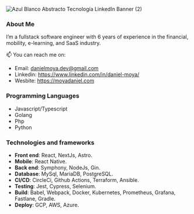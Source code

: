 
![Azul Blanco Abstracto Tecnología LinkedIn Banner (2)](https://github.com/daniel-moya/daniel-moya/assets/20147650/7b8f1fa2-3fc7-4b41-bfb3-92d4741bfd05)

### About Me

I’m a fullstack software engineer with 6 years of experience in the financial, mobility, e-learning, and SaaS industry.

📫 You can reach me on:
- Email: danielmoya.dev@gmail.com
- Linkedin: https://www.linkedin.com/in/daniel-moya/
- Wesbite: https://moyadaniel.com

### Programming Languages
* Javascript/Typescript
* Golang
* Php
* Python
  
### Technologies and frameworks
* **Front end**: React, NextJs, Astro.
* **Mobile**: React Native.
* **Back end**: Symphony, NodeJs, Gin.
* **Database**: MySql, MariaDB, PostgreSQL.
* **CI/CD**: CircleCi, Github Actions, Terraform, Ansible.
* **Testing**: Jest, Cypress, Selenium.
* **Build**: Babel, Webpack, Docker, Kubernetes, Prometheus, Grafana, Fastlane, Gradle.
* **Deploy**: GCP, AWS, Azure.
